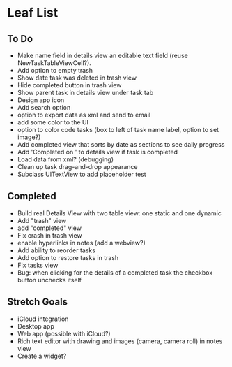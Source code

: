 # Leaf List

## To Do

* Make name field in details view an editable text field (reuse NewTaskTableViewCell?).
* Add option to empty trash
* Show date task was deleted in trash view
* Hide completed button in trash view
* Show parent task in details view under task tab
* Design app icon
* Add search option
* option to export data as xml and send to email
* add some color to the UI
* option to color code tasks (box to left of task name label, option to set image?)
* Add completed view that sorts by date as sections to see daily progress
* Add 'Completed on <DATE>' to details view if task is completed
* Load data from xml? (debugging)
* Clean up task drag-and-drop appearance
* Subclass UITextView to add placeholder test

## Completed

* Build real Details View with two table view: one static and one dynamic
* Add "trash" view
* add "completed" view
* Fix crash in trash view
* enable hyperlinks in notes (add a webview?)
* Add ability to reorder tasks
* Add option to restore tasks in trash
* Fix tasks view
* Bug: when clicking for the details of a completed task the checkbox button unchecks itself

## Stretch Goals

* iCloud integration
* Desktop app
* Web app (possible with iCloud?)
* Rich text editor with drawing and images (camera, camera roll) in notes view
* Create a widget?